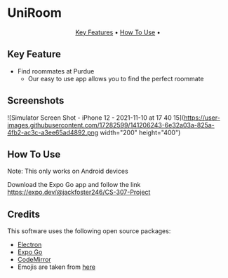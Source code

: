 # UniRoom

<p align="center">
  <a href="#key-feature">Key Features</a> •
  <a href="#how-to-use">How To Use</a> •

</p>



## Key Feature


* Find roommates at Purdue
  - Our easy to use app allows you to find the perfect roommate

## Screenshots
![Simulator Screen Shot - iPhone 12 - 2021-11-10 at 17 40 15](https://user-images.githubusercontent.com/17282599/141206243-6e32a03a-825a-4fb2-ac3c-a3ee65ad4892.png width="200" height="400")

## How To Use

Note: This only works on Android devices

Download the Expo Go app and follow the link
https://expo.dev/@jackfoster246/CS-307-Project


## Credits

This software uses the following open source packages:

- [Electron](http://electron.atom.io/)
- [Expo Go](https://expo.dev/client)
- [CodeMirror](http://codemirror.net/)
- Emojis are taken from [here](https://github.com/arvida/emoji-cheat-sheet.com)
